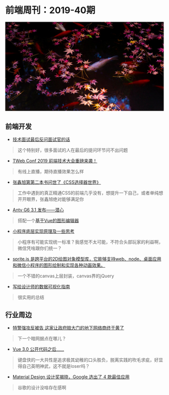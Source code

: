 # 前端周刊：2019-40期

[![](/img/bing/20191017.png?imageMogr2/thumbnail/!960x)](https://cn.bing.com/search?q=秋叶和金鱼)

## 前端开发

- [技术面试最后反问面试官的话](https://github.com/yifeikong/reverse-interview-zh)

> 这个特别好，很多面试的人在最后的提问环节问不出问题

- [TWeb Conf 2019 前端技术大会重磅来袭！](http://www.alloyteam.com/2019/10/14014/)

> 有线上直播，期待直播效果怎么样

- [张鑫旭第第二本书问世了《CSS选择器世界》](https://www.zhangxinxu.com/wordpress/2019/10/book-css-selector-world/)

> 工作中遇到的真正精通CSS的前端几乎没有，想提升一下自己，或者单纯想开开眼界，张鑫旭绝对能够满足你

- [Antv G6 3.1 发布——潜心](https://www.yuque.com/antv/g6/slulu0)

> 搭配一个[基于Vue的图形编辑器](https://github.com/caoyu48/vue-g6-editor)

- [小程序底层实现原理及一些思考](https://zhuanlan.zhihu.com/p/81775922)

> 小程序有可能实现统一标准？我感觉不太可能，不符合头部玩家的利益啊，微信凭啥跟你们统一？

- [sprite.js 是跨平台的2D绘图对象模型库，它能够支持web、node、桌面应用和微信小程序的图形绘制和实现各种动画效果。](http://spritejs.org/#/zh-cn/index)

> 一个不错的canvas上层封装，canvas界的jQuery

- [写给设计师的数据可视化指南](https://www.uisdc.com/data-visualization-design)

> 很实用的总结

## 行业周边

- [特警强攻反被告 这家让政府赔大门的地下网络商终于黄了](https://www.cnbeta.com/articles/tech/899825.htm)

> 下一个暗网据点在哪儿？

- [Vue 3.0 公开代码之后……](https://mp.weixin.qq.com/s/_9XaMyAv0NjJRvwKEEleuw)

> 键盘侠的一大共性是追求极其幼稚的口头胜负，脱离实践的吹毛求疵，好显得自己英明神武，这不就是loser吗？

- [Material Design 设计奖揭晓，Google 选出了 4 款最佳应用](https://sspai.com/post/56961)

> 谷歌的设计没啥存在感啊
